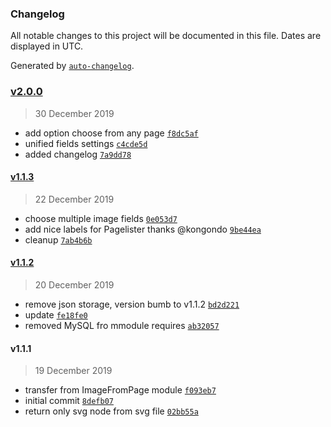 ### Changelog

All notable changes to this project will be documented in this file. Dates are displayed in UTC.

Generated by [`auto-changelog`](https://github.com/CookPete/auto-changelog).

### [v2.0.0](https://github.com/gebeer/FieldtypeImageReference/compare/v1.1.3...v2.0.0)

> 30 December 2019

- add option choose from any page [`f8dc5af`](https://github.com/gebeer/FieldtypeImageReference/commit/f8dc5af80b1e9c8da91c4cb1576b6298560450db)
- unified fields settings [`c4cde5d`](https://github.com/gebeer/FieldtypeImageReference/commit/c4cde5d76e6c8ccc56f5a01dc61f80e655ff4579)
- added changelog [`7a9dd78`](https://github.com/gebeer/FieldtypeImageReference/commit/7a9dd78b268dd2a8566a87c648bc48658a5c2531)

#### [v1.1.3](https://github.com/gebeer/FieldtypeImageReference/compare/v1.1.2...v1.1.3)

> 22 December 2019

- choose multiple image fields [`0e053d7`](https://github.com/gebeer/FieldtypeImageReference/commit/0e053d752d2c0049e902d0d66db8964923e1a993)
- add nice labels for Pagelister thanks @kongondo [`9be44ea`](https://github.com/gebeer/FieldtypeImageReference/commit/9be44ea461973618332f389203c253cd71e640e9)
- cleanup [`7ab4b6b`](https://github.com/gebeer/FieldtypeImageReference/commit/7ab4b6b29cfc5202fdf8ca7de87aca7f5b8fb90f)

#### [v1.1.2](https://github.com/gebeer/FieldtypeImageReference/compare/v1.1.1...v1.1.2)

> 20 December 2019

- remove json storage, version bumb to v1.1.2 [`bd2d221`](https://github.com/gebeer/FieldtypeImageReference/commit/bd2d221e47cc8fa6dd4722c04552fccd57564806)
- update [`fe18fe0`](https://github.com/gebeer/FieldtypeImageReference/commit/fe18fe03b16121fd3813fd1a8d5a26aaf20bd64e)
- removed MySQL fro mmodule requires [`ab32057`](https://github.com/gebeer/FieldtypeImageReference/commit/ab3205727b3495e810d07cd6efb7a122b34cefb5)

#### v1.1.1

> 19 December 2019

- transfer from ImageFromPage module [`f093eb7`](https://github.com/gebeer/FieldtypeImageReference/commit/f093eb79154869d1a6407a4966c3e156720c7c1d)
- initial commit [`8defb07`](https://github.com/gebeer/FieldtypeImageReference/commit/8defb07da27ff5580e869a43aed660cdb57ba74c)
- return only svg node from svg file [`02bb55a`](https://github.com/gebeer/FieldtypeImageReference/commit/02bb55a995119e8df63de8ac2cd67b2b7e8e71ab)
